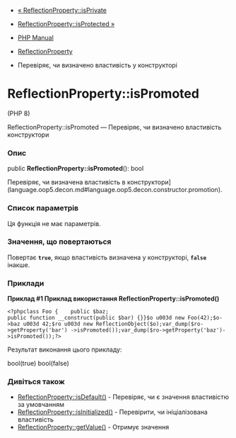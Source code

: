 - [« ReflectionProperty::isPrivate](reflectionproperty.isprivate.md)
- [ReflectionProperty::isProtected
»](reflectionproperty.isprotected.md)

- [PHP Manual](index.md)
- [ReflectionProperty](class.reflectionproperty.md)
- Перевіряє, чи визначено властивість у конструкторі

# ReflectionProperty::isPromoted

(PHP 8)

ReflectionProperty::isPromoted — Перевіряє, чи визначено властивість
конструктори

### Опис

public **ReflectionProperty::isPromoted**(): bool

Перевіряє, чи визначена властивість в
конструктори](language.oop5.decon.md#language.oop5.decon.constructor.promotion).

### Список параметрів

Ця функція не має параметрів.

### Значення, що повертаються

Повертає **`true`**, якщо властивість визначена у конструкторі,
**`false`** інакше.

### Приклади

**Приклад #1 Приклад використання **ReflectionProperty::isPromoted()****

`<?phpclass Foo {    public $baz; public function __construct(public $bar) {}}$o u003d new Foo(42);$o->baz u003d 42;$ro u003d new ReflectionObject($o);var_dump($ro->getProperty('bar') ->isPromoted());var_dump($ro->getProperty('baz')->isPromoted());?> `

Результат виконання цього прикладу:

bool(true)
bool(false)

### Дивіться також

- [ReflectionProperty::isDefault()](reflectionproperty.isdefault.md) -
Перевіряє, чи є значення властивістю за умовчанням
- [ReflectionProperty::isInitialized()](reflectionproperty.isinitialized.md) -
Перевірити, чи ініціалізована властивість
- [ReflectionProperty::getValue()](reflectionproperty.getvalue.md) -
Отримує значення
